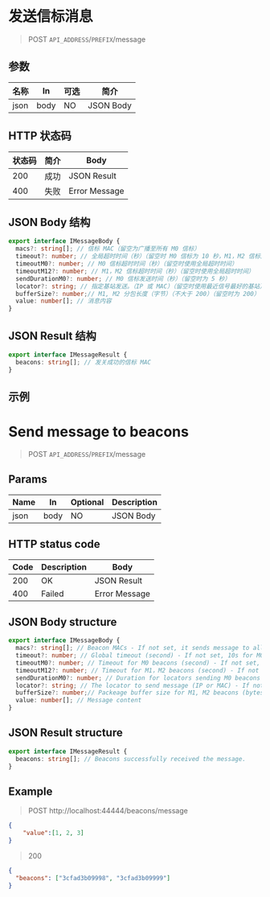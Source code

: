 <!-- lang zh-CN begin -->
# 发送信标消息

> POST `API_ADDRESS`/`PREFIX`/message

## 参数

| 名称 | In | 可选 | 简介 |
|---|---|---|---|
| json | body | NO | JSON Body |

## HTTP 状态码

| 状态码 | 简介 | Body |
|---|---|---|
| 200 | 成功 | JSON Result |
| 400 | 失败 | Error Message |

## JSON Body 结构
```ts
export interface IMessageBody {
  macs?: string[]; // 信标 MAC（留空为广播至所有 M0 信标）
  timeout?: number; // 全局超时时间（秒）（留空时 M0 信标为 10 秒，M1，M2 信标为 3 秒）
  timeoutM0?: number; // M0 信标超时时间（秒）（留空时使用全局超时时间）
  timeoutM12?: number; // M1，M2 信标超时时间（秒）（留空时使用全局超时时间）
  sendDurationM0?: number; // M0 信标发送时间（秒）（留空时为 5 秒）
  locator?: string; // 指定基站发送。（IP 或 MAC）（留空时使用最近信号最好的基站）
  bufferSize?: number;// M1, M2 分包长度（字节）（不大于 200）（留空时为 200）
  value: number[]; // 消息内容
}
```

## JSON Result 结构
```ts
export interface IMessageResult {
  beacons: string[]; // 发关成功的信标 MAC
}
```

## 示例
<!-- lang zh-CN end -->

<!-- lang en-US begin -->
# Send message to beacons

> POST `API_ADDRESS`/`PREFIX`/message

## Params

| Name | In | Optional | Description |
|---|---|---|---|
| json | body | NO | JSON Body |

## HTTP status code

| Code | Description | Body |
|---|---|---|
| 200 | OK | JSON Result |
| 400 | Failed | Error Message |

## JSON Body structure
```ts
export interface IMessageBody {
  macs?: string[]; // Beacon MACs - If not set, it sends message to all M0 beacons.
  timeout?: number; // Global timeout (second) - If not set, 10s for M0 beacons, and 3s for M1. M2 beacons.
  timeoutM0?: number; // Timeout for M0 beacons (second) - If not set, it uses the global timeout.
  timeoutM12?: number; // Timeout for M1，M2 beacons (second) - If not set, it uses the global timeout.
  sendDurationM0?: number; // Duration for locators sending M0 beacons (second) - 5s if not set
  locator?: string; // The locator to send message (IP or MAC) - If not set, it uses the nearest locator.
  bufferSize?: number;// Packeage buffer size for M1, M2 beacons (bytes) - It must not be greater than 200. If not set, it uses 200.
  value: number[]; // Message content
}
```

## JSON Result structure
```ts
export interface IMessageResult {
  beacons: string[]; // Beacons successfully received the message.
}
```

## Example
<!-- lang en-US end -->

> POST http://localhost:44444/beacons/message
```json
{
	"value":[1, 2, 3]
}
```

> 200
```json
{
  "beacons": ["3cfad3b09998", "3cfad3b09999"]
}
```
